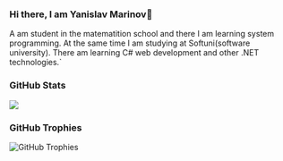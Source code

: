 ### Hi there, I am Yanislav Marinov👋

A am student in the matematition school and there I am learning system programming. At the same time I am studying at Softuni(software university). There am learning C# web development and other .NET technologies.`
<!--
**Yanislav12345E67923/Yanislav12345E67923** is a ✨ _special_ ✨ repository because its `README.md` (this file) appears on your GitHub profile.

Here are some ideas to get you started:


- 🔭 I’m currently working on ...
- 🌱 I’m currently learning .NET development and system development
- 👯 I’m looking to collaborate on ...
- 🤔 I’m looking for help with my 
- 💬 Ask me about ...
- 📫 How to reach me: ...
- 😄 Pronouns: ...
- ⚡ Fun fact: ...
-->
### GitHub Stats
<img align="center" src="https://github-readme-stats.vercel.app/api/top-langs/?username=Yanislav12345E67923&layout=compact&hide_border=true" />

### GitHub Trophies

<img align="center" src="https://github-profile-trophy.vercel.app/?username=Yanislav12345E67923&rank=-C,-B" alt="GitHub Trophies" />

